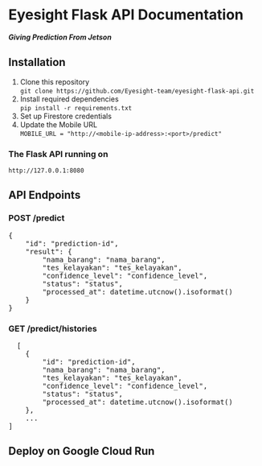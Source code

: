 # **Eyesight Flask API Documentation**
**_Giving Prediction From Jetson_**

## Installation
1. Clone this repository <br>
   `git clone https://github.com/Eyesight-team/eyesight-flask-api.git`
3. Install required dependencies <br>
   `pip install -r requirements.txt`
4. Set up Firestore credentials 
5. Update the Mobile URL<br>
   `MOBILE_URL = "http://<mobile-ip-address>:<port>/predict"`

### The Flask API running on
`http://127.0.0.1:8080`

## API Endpoints
### POST /predict
<pre>
{
    "id": "prediction-id",
    "result": {
        "nama_barang": "nama_barang",
        "tes_kelayakan": "tes_kelayakan",
        "confidence_level": "confidence_level",
        "status": "status",
        "processed_at": datetime.utcnow().isoformat()
    }
}
</pre>

### GET /predict/histories
<pre>
  [
    {
        "id": "prediction-id",
        "nama_barang": "nama_barang",
        "tes_kelayakan": "tes_kelayakan",
        "confidence_level": "confidence_level",
        "status": "status",
        "processed_at": datetime.utcnow().isoformat()
    },
    ...
]
</pre>

## Deploy on Google Cloud Run
